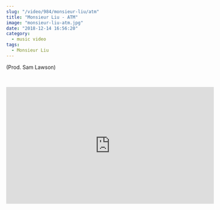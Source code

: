 ```yaml
--- 
slug: "/video/984/monsieur-liu/atm"
title: "Monsieur Liu - ATM"
image: "monsieur-liu-atm.jpg"
date: "2018-12-14 16:56:20"
category:
  - music video
tags:
  - Monsieur Liu
---
```

<p>(Prod. Sam Lawson)</p><br/><p><iframe width="560" height="315" src="https://www.youtube.com/embed/GiwPrhpgLLY" frameborder="0" allow="accelerometer; autoplay; encrypted-media; gyroscope; picture-in-picture" allowfullscreen></iframe></p>
